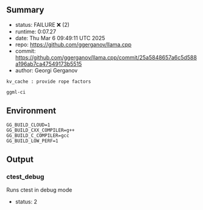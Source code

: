 ## Summary

- status:  FAILURE ❌ (2)
- runtime: 0:07.27
- date:    Thu Mar  6 09:49:11 UTC 2025
- repo:    https://github.com/ggerganov/llama.cpp
- commit:  https://github.com/ggerganov/llama.cpp/commit/25a5848657a6c5d588a196ab7ca47549173b5515
- author:  Georgi Gerganov
```
kv_cache : provide rope factors

ggml-ci
```

## Environment

```
GG_BUILD_CLOUD=1
GG_BUILD_CXX_COMPILER=g++
GG_BUILD_C_COMPILER=gcc
GG_BUILD_LOW_PERF=1
```

## Output

### ctest_debug

Runs ctest in debug mode
- status: 2
```

```

